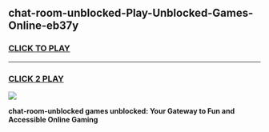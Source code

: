 
## chat-room-unblocked-Play-Unblocked-Games-Online-eb37y
<h3>
<a href="https://premium76.site?title=chat-room-unblocked&ref=25A">CLICK TO PLAY</a></h3>
<hr>

<h3>
<a href="https://premium76.site?title=chat-room-unblocked&ref=25A">CLICK 2 PLAY</a>
  
</h3>

<a href="https://premium76.site?title=chat-room-unblocked&ref=25A"><img src="https://clearcache.store/games.png"></a>


**chat-room-unblocked games unblocked: Your Gateway to Fun and Accessible Online Gaming**
